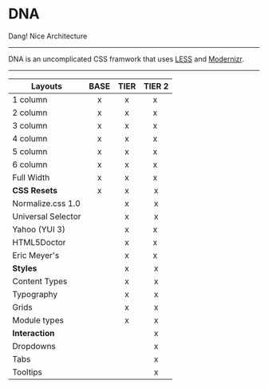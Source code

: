 # DNA #
Dang! Nice Architecture

---

DNA is an uncomplicated CSS framwork that uses [LESS](http://lesscss.org) and [Modernizr](http://modernizr.com).

---

| Layouts            | BASE | TIER | TIER 2 |
| ------------------ |:----:|:----:| :-----:|
| 1 column           | x    | x    | x      |
| 2 column           | x    | x    | x      |
| 3 column           | x    | x    | x      |
| 4 column           | x    | x    | x      |
| 5 column           | x    | x    | x      |
| 6 column           | x    | x    | x      |
| Full Width         | x    | x    | x      |
| **CSS Resets**     | x    | x    | x      |
| Normalize.css 1.0  |      | x    | x      |
| Universal Selector |      | x    | x      |
| Yahoo (YUI 3)      |      | x    | x      |
| HTML5Doctor        |      | x    | x      |
| Eric Meyer's       |      | x    | x      |
| **Styles**         |      | x    | x      |
| Content Types      |      | x    | x      |
| Typography         |      | x    | x      |
| Grids              |      | x    | x      |
| Module types       |      | x    | x      |
| **Interaction**    |      |      | x      |
| Dropdowns          |      |      | x      |
| Tabs               |      |      | x      |
| Tooltips           |      |      | x      |
